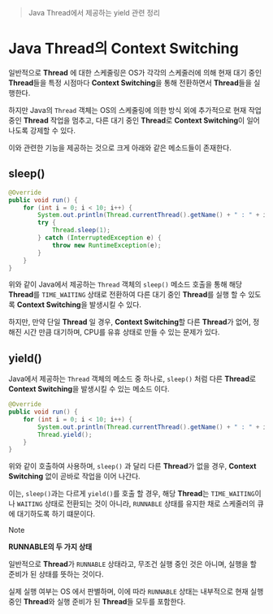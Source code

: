 > Java Thread에서 제공하는 yield 관련 정리

# Java Thread의 Context Switching
일반적으로 **Thread** 에 대한 스케줄링은 OS가 각각의 스케줄러에 의해 현재 대기 중인 **Thread**들을 특정 시점마다 **Context Switching**을 통해 전환하면서 **Thread**들을 실행한다.

하지만 Java의  `Thread` 객체는 OS의 스케줄링에 의한 방식 외에 추가적으로 현재 작업 중인 **Thread** 작업을 멈추고, 다른 대기 중인 **Thread**로 **Context Switching**이 일어나도록 강제할 수 있다.

이와 관련한 기능을 제공하는 것으로 크게 아래와 같은 메소드들이 존재한다.

## sleep()
```java
@Override  
public void run() {  
    for (int i = 0; i < 10; i++) {  
        System.out.println(Thread.currentThread().getName() + " : " + i);  
        try {  
            Thread.sleep(1);  
        } catch (InterruptedException e) {  
            throw new RuntimeException(e);  
        }  
    }  
}
```

위와 같이 Java에서 제공하는 `Thread` 객체의 `sleep()` 메소드 호출을 통해 해당 **Thread**를 `TIME_WAITING` 상태로 전환하여 다른 대기 중인 **Thread**를 실행 할 수 있도록 **Context Switching**을 발생시킬 수 있다.

하지만, 만약 단일 **Thread** 일 경우, **Context Switching**할 다른 **Thread**가 없어, 정해진 시간 만큼 대기하며, CPU를 유휴 상태로 만들 수 있는 문제가 있다.

## yield()
Java에서 제공하는 `Thread` 객체의 메소드 중 하나로, `sleep()` 처럼 다른 **Thread**로 **Context Switching**을 발생시킬 수 있는 메소드 이다.

```java
@Override  
public void run() {  
    for (int i = 0; i < 10; i++) {  
        System.out.println(Thread.currentThread().getName() + " : " + i);  
        Thread.yield();  
    }  
}
```

위와 같이 호출하여 사용하며, `sleep()` 과 달리 다른 **Thread**가 없을 경우, **Context Switching** 없이 곧바로 작업을 이어 나간다.

이는, `sleep()`과는 다르게 `yield()`를 호출 할 경우, 해당 **Thread**는 `TIME_WAITING`이나 `WAITING` 상태로 전환되는 것이 아니라, `RUNNABLE` 상태를 유지한 채로 스케줄러의 큐에 대기하도록 하기 떄문이다.

> [!NOTE]
> **RUNNABLE의 두 가지 상태**
> 
> 일반적으로 **Thread**가 `RUNNABLE` 상태라고, 무조건 실행 중인 것은 아니며, 실행을 할 준비가 된 상태를 뜻하는 것이다.
> 
> 실제 실행 여부는 OS 에서 판별하며, 이에 따라 `RUNNABLE` 상태는 내부적으로 현재 실행 중인 **Thread**와 실행 준비가 된 **Thread**들 모두를 포함한다.


